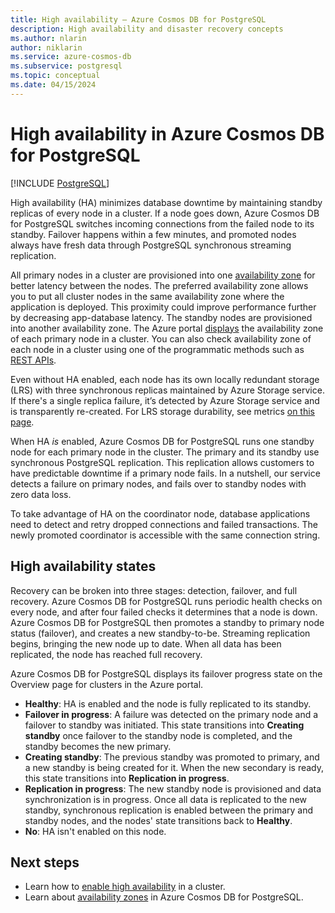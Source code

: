 ```yaml
---
title: High availability – Azure Cosmos DB for PostgreSQL
description: High availability and disaster recovery concepts
ms.author: nlarin
author: niklarin
ms.service: azure-cosmos-db
ms.subservice: postgresql
ms.topic: conceptual
ms.date: 04/15/2024
---
```


# High availability in Azure Cosmos DB for PostgreSQL

[!INCLUDE [PostgreSQL](../includes/appliesto-postgresql.md)]

High availability (HA) minimizes database downtime by maintaining standby replicas of every node in a cluster. If a node goes down, Azure Cosmos DB for PostgreSQL switches incoming connections from the failed node to its standby. Failover happens within a few minutes, and promoted nodes always have fresh data through PostgreSQL synchronous streaming replication.

All primary nodes in a cluster are provisioned into one [availability zone](./concepts-availability-zones.md) for better latency between the nodes. The preferred availability zone allows you to put all cluster nodes in the same availability zone where the application is deployed. This proximity could improve performance further by decreasing app-database latency. The standby nodes are provisioned into another availability zone. The Azure portal
[displays](concepts-cluster.md#node-availability-zone) the availability zone of each primary node in a cluster. You can also check availability zone of each node in a cluster using one of the programmatic methods such as [REST APIs](/rest/api/postgresqlhsc/servers/get).

Even without HA enabled, each node has its own locally redundant storage (LRS) with three synchronous replicas maintained by Azure Storage service.  If there's a single replica failure, it’s detected by Azure Storage service and is transparently re-created. For LRS storage durability, see metrics [on this page](../../storage/common/storage-redundancy.md#summary-of-redundancy-options).

When HA *is* enabled, Azure Cosmos DB for PostgreSQL runs one standby node for each primary node in the cluster. The primary and its standby use synchronous PostgreSQL replication. This replication allows customers to have predictable downtime if a primary node fails. In a nutshell, our service detects a failure on primary nodes, and fails over to standby nodes with zero data loss.

To take advantage of HA on the coordinator node, database applications need to detect and retry dropped connections and failed transactions. The newly promoted coordinator is accessible with the same connection string.

## High availability states

Recovery can be broken into three stages: detection, failover, and full recovery.  Azure Cosmos DB for PostgreSQL runs periodic health checks on every node, and after four failed checks it determines that a node is down. Azure Cosmos DB for PostgreSQL then promotes a standby to primary node status (failover), and creates a new standby-to-be.  Streaming replication begins, bringing the new node up to date.
When all data has been replicated, the node has reached full recovery.

Azure Cosmos DB for PostgreSQL displays its failover progress state on the Overview page for clusters in the Azure portal.

* **Healthy**: HA is enabled and the node is fully replicated to its standby.
* **Failover in progress**: A failure was detected on the primary node and a failover to standby was initiated. This state transitions into   **Creating standby** once failover to the standby node is completed, and the standby becomes the new primary.
* **Creating standby**: The previous standby was promoted to primary, and a new standby is being created for it. When the new secondary is ready, this state transitions into **Replication in progress**.
* **Replication in progress**: The new standby node is provisioned and data synchronization is in progress. Once all data is replicated to the new standby, synchronous replication is enabled between the primary and standby nodes, and the nodes' state transitions back to **Healthy**.
* **No**: HA isn't enabled on this node.

## Next steps

- Learn how to [enable high availability](howto-high-availability.md) in a cluster.
- Learn about [availability zones](./concepts-availability-zones.md) in Azure Cosmos DB for PostgreSQL.
